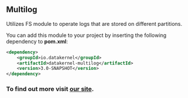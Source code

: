 ## Multilog

Utilizes FS module to operate logs that are stored on different partitions.

You can add this module to your project by inserting the following dependency to **pom.xml**:
```xml
<dependency>
    <groupId>io.datakernel</groupId>
    <artifactId>datakernel-multilog</artifactId>
    <version>3.0-SNAPSHOT</version>
</dependency>
```

### To find out more visit [our site](https://datakernel.io/docs/cloud/multilog.html).

